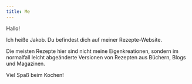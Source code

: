 ```yaml
---
title: Me
---
```


Hallo!

Ich heiße Jakob. Du befindest dich auf meiner Rezepte-Website.

Die meisten Rezepte hier sind nicht meine Eigenkreationen, sondern im normalfall leicht abgeänderte Versionen von Rezepten aus Büchern, Blogs und Magazinen.

Viel Spaß beim Kochen!
